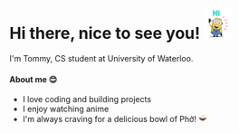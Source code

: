 # Hi there, nice to see you! <img src="Hi.gif" width="50"/>

I'm Tommy, CS student at University of Waterloo. 

#### About me 😊

* I love coding and building projects
* I enjoy watching anime
* I'm always craving for a delicious bowl of Phở! <img src="pho.jpg" width="15"/>

